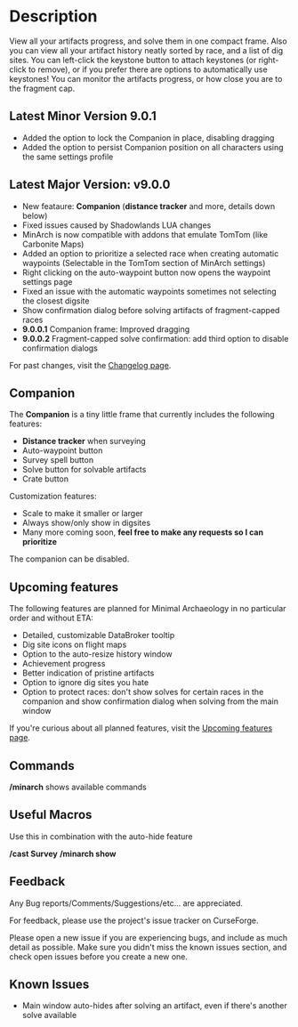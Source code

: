 # Description

View all your artifacts progress, and solve them in one compact frame. Also you can view all your artifact history neatly sorted by race, and a list of dig sites. You can left-click the keystone button to attach keystones (or right-click to remove), or if you prefer there are options to automatically use keystones! You can monitor the artifacts progress, or how close you are to the fragment cap.

## Latest Minor Version 9.0.1

- Added the option to lock the Companion in place, disabling dragging
- Added the option to persist Companion position on all characters using the same settings profile

## Latest Major Version: v9.0.0

- New feataure: **Companion** (**distance tracker** and more, details down below)
- Fixed issues caused by Shadowlands LUA changes
- MinArch is now compatible with addons that emulate TomTom (like Carbonite Maps)
- Added an option to prioritize a selected race when creating automatic waypoints (Selectable in the TomTom section of MinArch settings)
- Right clicking on the auto-waypoint button now opens the waypoint settings page
- Fixed an issue with the automatic waypoints sometimes not selecting the closest digsite
- Show confirmation dialog before solving artifacts of fragment-capped races
- **9.0.0.1** Companion frame: Improved dragging
- **9.0.0.2** Fragment-capped solve confirmation: add third option to disable confirmation dialogs

For past changes, visit the [Changelog page](https://www.curseforge.com/wow/addons/minimal-archaeology/pages/minimal-archaeology/changelog).

## Companion

The **Companion** is a tiny little frame that currently includes the following features:

- **Distance tracker** when surveying
- Auto-waypoint button
- Survey spell button
- Solve button for solvable artifacts
- Crate button

Customization features:

- Scale to make it smaller or larger
- Always show/only show in digsites
- Many more coming soon, **feel free to make any requests so I can prioritize**

The companion can be disabled.


## Upcoming features

The following features are planned for Minimal Archaeology in no particular order and without ETA:

- Detailed, customizable DataBroker tooltip
- Dig site icons on flight maps
- Option to the auto-resize history window
- Achievement progress
- Better indication of pristine artifacts
- Option to ignore dig sites you hate
- Option to protect races: don't show solves for certain races in the companion and show confirmation dialog when solving from the main window

If you're curious about all planned features, visit the [Upcoming features page](https://www.curseforge.com/wow/addons/minimal-archaeology/pages/minimal-archaeology/upcoming-features).

## Commands
**/minarch**
shows available commands

## Useful Macros
Use this in combination with the auto-hide feature

**/cast Survey**
**/minarch show**

## Feedback
Any Bug reports/Comments/Suggestions/etc... are appreciated.

For feedback, please use the project's issue tracker on CurseForge.

Please open a new issue if you are experiencing bugs, and include as much detail as possible. Make sure you didn't miss the known issues section, and check open issues before you create a new one.


## Known Issues
- Main window auto-hides after solving an artifact, even if there's another solve available
